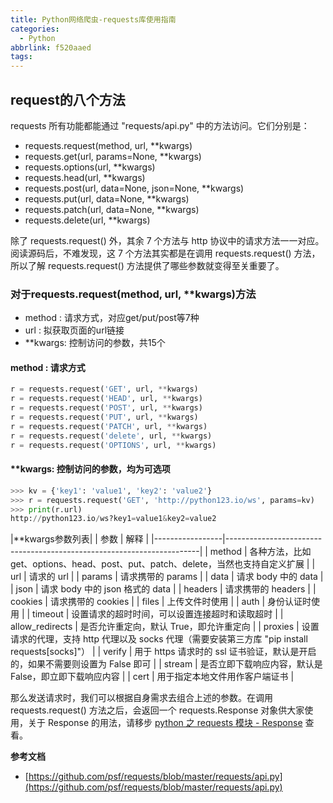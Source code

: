 ```yaml
---
title: Python网络爬虫-requests库使用指南
categories:
  - Python
abbrlink: f520aaed
tags:
---
```




## request的八个方法
requests 所有功能都能通过 "requests/api.py" 中的方法访问。它们分别是：

*   requests.request(method, url, **kwargs)
*   requests.get(url, params=None, **kwargs)
*   requests.options(url, **kwargs)
*   requests.head(url, **kwargs)
*   requests.post(url, data=None, json=None, **kwargs)
*   requests.put(url, data=None, **kwargs)
*   requests.patch(url, data=None, **kwargs)
*   requests.delete(url, **kwargs)

除了 requests.request() 外，其余 7 个方法与 http 协议中的请求方法一一对应。阅读源码后，不难发现，这 7 个方法其实都是在调用 requests.request() 方法，所以了解 requests.request() 方法提供了哪些参数就变得至关重要了。

### 对于requests.request(method, url, **kwargs)方法
- method : 请求方式，对应get/put/post等7种
- url : 拟获取页面的url链接
- **kwargs: 控制访问的参数，共15个

#### method : 请求方式
```python
r = requests.request('GET', url, **kwargs)
r = requests.request('HEAD', url, **kwargs)
r = requests.request('POST', url, **kwargs)
r = requests.request('PUT', url, **kwargs)
r = requests.request('PATCH', url, **kwargs)
r = requests.request('delete', url, **kwargs)
r = requests.request('OPTIONS', url, **kwargs)
```


#### **kwargs: 控制访问的参数，均为可选项 

```python
>>> kv = {'key1': 'value1', 'key2': 'value2'}
>>> r = requests.request('GET', 'http://python123.io/ws', params=kv)
>>> print(r.url)
http://python123.io/ws?key1=value1&key2=value2
```
|**kwargs参数列表|
| 参数              | 解释                                                                    |
|-----------------|-----------------------------------------------------------------------|
| method          | 各种方法，比如 get、options、head、post、put、patch、delete，当然也支持自定义扩展             |
| url             | 请求的 url                                                               |
| params          | 请求携带的 params                                                          |
| data            | 请求 body 中的 data                                                       |
| json            | 请求 body 中的 json 格式的 data                                              |
| headers         | 请求携带的 headers                                                         |
| cookies         | 请求携带的 cookies                                                         |
| files           | 上传文件时使用                                                               |
| auth            | 身份认证时使用                                                               |
| timeout         | 设置请求的超时时间，可以设置连接超时和读取超时                                               |
| allow_redirects | 是否允许重定向，默认 True，即允许重定向                                                |
| proxies         | 设置请求的代理，支持 http 代理以及 socks 代理（需要安装第三方库 "pip install requests[socks]"） |
| verify          | 用于 https 请求时的 ssl 证书验证，默认是开启的，如果不需要则设置为 False 即可                      |
| stream          | 是否立即下载响应内容，默认是 False，即立即下载响应内容                                        |
| cert            | 用于指定本地文件用作客户端证书                                                       |

那么发送请求时，我们可以根据自身需求去组合上述的参数。在调用 requests.request() 方法之后，会返回一个 requests.Response 对象供大家使用，关于 Response 的用法，请移步 [python 之 requests 模块 - Response](https://www.cnblogs.com/zhuosanxun/p/12641052.html) 查看。

**参考文档**

*   [https://github.com/psf/requests/blob/master/requests/api.py](https://github.com/psf/requests/blob/master/requests/api.py)